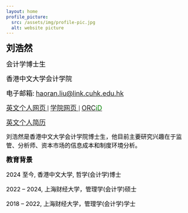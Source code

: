 ```yaml
---
layout: home
profile_picture:
  src: /assets/img/profile-pic.jpg
  alt: website picture
---
```



<p>
<b><font color="Black" size=5 class="aa">刘浩然</font></b>
</p>
<p>
<font color="Black" size=4 class="aa">会计学博士生</font>
</p>
<p>
<font color="Black" size=4 class="aa">香港中文大学会计学院</font>
</p>
<p>
<font color="Black" size=4>电子邮箱:</font>
<font color="SteelBlue" size=4><a href="mailto:haoran.liu@link.cuhk.edu.hk">haoran.liu@link.cuhk.edu.hk</a> </font>
</p>

<p>
<a href="https://sites.google.com/view/haoran-liu/home" target="_blank">
<font size=4>英文个人网页</font>
</a> | 
<a href="https://grad.bschool.cuhk.edu.hk/students/liu-haoran/" target="_blank"> <font size=4> 学院网页 </font> </a>| <a href="https://orcid.org/0009-0008-9794-0416" target="_blank"> <font size=4>ORC</font><font color="green" size=4>iD</font> </a>
<!-- <a href="https://papers.ssrn.com/" target="_blank">SSRN个人页面 </a></font> -->
</p>

<p>
<a href="https://drive.google.com/file/d/1cuOBRyM7XePEHMcM65--KdlDuo2BqTZ6/view" target="_blank"> <font size=4> 英文个人简历 </font> </a>
</p>

<p>
<font color="black" size=3> 刘浩然是香港中文大学会计学院博士生，他目前主要研究兴趣在于监管、分析师、资本市场的信息成本和制度环境分析。

<p>
<b><font color="black" size=4 class="aa">教育背景</font></b>
</p>
<p>
<font color="black" size=3>2024 至今, 香港中文大学, 哲学(会计学)博士 </font>
</p>
<p>
<font color="black" size=3>2022 – 2024,	上海财经大学，管理学(会计学)硕士 </font>
</p>
<p>
<font color="black" size=3>2018 – 2022, 上海财经大学，管理学(会计学)学士 </font>
</p>

